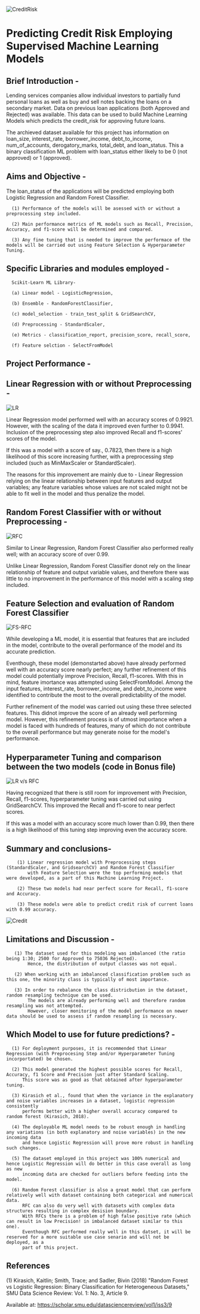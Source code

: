 
![CreditRisk](https://github.com/fbrowther/Supervised_ML_Models-Predicting_Credit_Risk/blob/main/Screenshots/creditrisk.jpeg)
# Predicting Credit Risk Employing Supervised Machine Learning Models

## Brief Introduction -
Lending services companies allow individual investors to partially fund personal loans as well as buy and sell notes backing the loans on a secondary market. Data on previous loan applications (both Approved and Rejected) was available. This data can be used to build Machine Learning Models which predicts the credit_risk for approving future loans. 

The archieved dataset available for this project has information on loan_size, interest_rate, borrower_income, debt_to_income, num_of_accounts,	derogatory_marks, total_debt, and loan_status. This a binary classification ML problem with loan_status either likely to be 0 (not approved) or 1 (approved).

## Aims and Objective -
The loan_status of the applications will be predicted employing both Logistic Regression and Random Forest Classifier.

      (1) Performance of the models will be asessed with or without a preprocessing step included.
     
      (2) Main performance metrics of ML models such as Recall, Precision, Accuracy, and f1-score will be determined and compared.
  
      (3) Any fine tuning that is needed to improve the performace of the models will be carried out using Feature Selection & Hyperparameter Tuning.
  
## Specific Libraries and modules employed - 
      
      Scikit-Learn ML Library- 
  
      (a) Linear model - LogisticRegression, 
      
      (b) Ensemble - RandomForestClassifier,
      
      (c) model_selection - train_test_split & GridSearchCV,
      
      (d) Preprocessing - StandardScaler,
      
      (e) Metrics - classification_report, precision_score, recall_score,
      
      (f) Feature selction - SelectFromModel

## Project Performance -
## Linear Regression with or without Preprocessing -
![LR](https://github.com/fbrowther/Supervised_ML_Models-Predicting_Credit_Risk/blob/main/Screenshots/new_LR.png)


Linear Regression model performed well with an accuracy scores of 0.9921. However, with the scaling of the data it improved even further to 0.9941. Inclusion of the preprocessing step also improved Recall and f1-scores' scores of the model.

If this was a model with a score of say., 0.7823, then there is a high likelihood of this score increasing further, with a preprocessing step included (such as MinMaxScaler or StandardScaler).

The reasons for this improvement are mainly due to - Linear Regression relying on the linear relationship between input features and output variables; any feature variables whose values are not scaled might not be able to fit well in the model and thus penalize the model.

## Random Forest Classifier with or without Preprocessing -
![RFC](https://github.com/fbrowther/Supervised_ML_Models-Predicting_Credit_Risk/blob/main/Screenshots/RFC.png)

Similar to Linear Regression, Random Forest Classifier also performed really well; with an accuracy score of over 0.99.

Unlike Linear Regression, Random Forest Classifier donot rely on the linear relationship of feature and output variable values, and therefore there was little to no improvement in the performance of this model with a scaling step included.

## Feature Selection and evaluation of Random Forest Classifier
![FS-RFC](https://github.com/fbrowther/Supervised_ML_Models-Predicting_Credit_Risk/blob/main/Screenshots/Feature%20Selection%20-%20scores.png)

While developing a ML model, it is essential that features that are included in the model, contribute to the overall performance of the model and its accurate prediction. 

Eventhough, these model (demonstarted above) have already performed well with an accuracy score nearly perfect; any further refinement of this model could potentially improve Precision, Recall, f1-scores. With this in mind, feature imortance was attempted using SelectFromModel. Among the input features, interest_rate, borrower_income, and debt_to_income were identified to contribute the most to the overall predictability of the model.

Further refinement of the model was carried out using these three selected features. This didnot improve the score of an already well performing model. However, this refinement process is of utmost importance when a model is faced with hundreds of features, many of which do not contribute to the overall performance but may generate noise for the model's performance.  

## Hyperparameter Tuning and comparison between the two models (code in Bonus file)
![LR v/s RFC](https://github.com/fbrowther/Supervised_ML_Models-Predicting_Credit_Risk/blob/main/Screenshots/Hyperparameter.png)

Having recognized that there is still room for improvement with Precision, Recall, f1-scores, hyperparameter tuning was carried out using GridSearchCV. This improved the Recall and f1-score to near perfect scores. 

If this was a model with an accuracy score much lower than 0.99, then there is a high likelihood of this tuning step improving even the accuracy score.

## Summary and conclusions-

        (1) Linear regression model with Preprocessing steps (StandardScaler, and GridsearchCV) and Random Forest Classifier 
            with Feature Selection were the top performing models that were developed, as a part of this Machine Learning Project.

        (2) These two models had near perfect score for Recall, f1-score and Accuracy.

        (3) These models were able to predict credit risk of current loans with 0.99 accuracy.
            

![Credit](https://github.com/fbrowther/Supervised_ML_Models-Predicting_Credit_Risk/blob/main/Screenshots/Credit.jpeg)

## Limitations and Discussion -

       (1) The dataset used for this modeling was imbalanced (the ratio being 1:30; 2500 for Approved to 75036 Rejected). 
            Hence, the distribution of output classes was not equal. 
    
       (2) When working with an imbalanced classification problem such as this one, the minority class is typically of most importance. 

       (3) In order to rebalance the class districbution in the dataset, random resampling technique can be used. 
            The models are already performing well and therefore random resampling was not attempted. 
            However, closer monitoring of the model performance on newer data should be used to assess if random resampling is necessary.
            

## Which Model to use for future predictions? -

      (1) For deployment purposes, it is recommended that Linear Regression (with Preprocesing Step and/or Hyperparameter Tuning incorportated) be chosen.
      
      (2) This model generated the highest possible scores for Recall, Accuracy, f1 Score and Precision just after Standard Scaling. 
          This score was as good as that obtained after hyperparameter tuning. 
          
      (3) Kirasich et al., found that when the variance in the explanatory and noise variables increases in a dataset, logistic regression consistently
          performs better with a higher overall accuracy compared to random forest (Kirasich, 2018). 
          
      (4) The deployable ML model needs to be robust enough in handling any variations (in both explanatory and noise variables) in the new incoming data
          and hence Logistic Regression will prove more robust in handling such changes. 
          
      (5) The dataset employed in this project was 100% numerical and hence Logistic Regression will do better in this case overall as long as new 
          incoming data are checked for outliers before feeding into the model. 
          
      (6) Random Forest classifier is also a great model that can perform relatively well with dataset containing both categorical and numerical data. 
          RFC can also do very well with datasets with complex data structures resulting in complex desision boundary.
          With RFCs there is a problem of high false positive rate (which can result in low Precision! in imbalanced dataset similar to this one). 
          Eventhough RFC performed really well in this datset, it will be reserved for a more suitable use case senario and will not be deployed, as a  
          part of this project. 


## References

(1) Kirasich, Kaitlin; Smith, Trace; and Sadler, Bivin (2018) "Random Forest vs Logistic Regression: Binary Classification for Heterogeneous Datasets," SMU Data Science Review: Vol. 1: No. 3, Article 9.

Available at: https://scholar.smu.edu/datasciencereview/vol1/iss3/9

